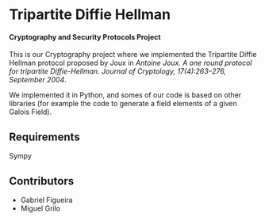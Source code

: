 # Tripartite Diffie Hellman

#### Cryptography and Security Protocols Project
This is our Cryptography project where we implemented the Tripartite Diffie Hellman protocol proposed by Joux in *Antoine Joux. A one round protocol for tripartite Diffie-Hellman. Journal of Cryptology, 17(4):263–276, September 2004*.

We implemented it in Python, and somes of our code is based on other libraries (for example the code to generate a field elements of a given Galois Field).


## Requirements
Sympy


## Contributors
- Gabriel Figueira
- Miguel Grilo
